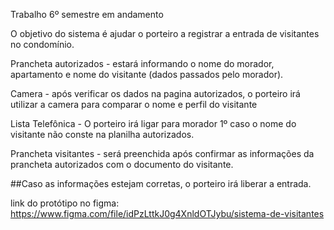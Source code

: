 Trabalho 6º semestre em andamento

O objetivo do sistema é ajudar o porteiro a registrar a entrada de visitantes no condomínio.

Prancheta autorizados - estará informando o nome do morador, apartamento e nome do visitante (dados passados pelo morador).

Camera - após verificar os dados na pagina autorizados, o porteiro irá utilizar a camera para comparar o nome e perfil do visitante

Lista Telefônica - O porteiro irá ligar para morador 1º caso o nome do visitante não conste na planilha autorizados.

Prancheta visitantes - será preenchida após confirmar as informações da prancheta autorizados com o documento do visitante.

##Caso as informações estejam corretas, o porteiro irá liberar a entrada. 

link do protótipo no figma: https://www.figma.com/file/idPzLttkJ0g4XnldOTJybu/sistema-de-visitantes
